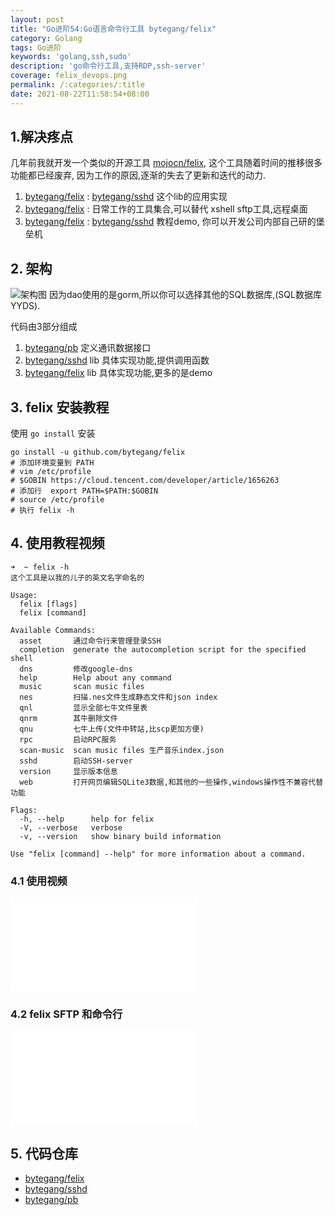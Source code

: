 ```yaml
---
layout: post 
title: "Go进阶54:Go语言命令行工具 bytegang/felix"
category: Golang 
tags: Go进阶 
keywords: 'golang,ssh,sudo' 
description: 'go命令行工具,支持RDP,ssh-server' 
coverage: felix_devops.png 
permalink: /:categories/:title 
date: 2021-08-22T11:58:54+08:00
---
```


## 1.解决疼点

几年前我就开发一个类似的开源工具 [mojocn/felix](https://github.com/mojocn/felix), 这个工具随着时间的推移很多功能都已经废弃,
因为工作的原因,逐渐的失去了更新和迭代的动力.

1. [bytegang/felix](https://github.com/bytegang/felix) : [bytegang/sshd](https://github.com/bytegang/sshd) 这个lib的应用实现
2. [bytegang/felix](https://github.com/bytegang/felix) : 日常工作的工具集合,可以替代 xshell sftp工具,远程桌面
3. [bytegang/felix](https://github.com/bytegang/felix) : [bytegang/sshd](https://github.com/bytegang/sshd) 教程demo, 你可以开发公司内部自己研的堡垒机

## 2. 架构

![架构图](/assets/image/felix_sshd_arch.png)
因为dao使用的是gorm,所以你可以选择其他的SQL数据库,(SQL数据库YYDS).

代码由3部分组成

1. [bytegang/pb](https://github.com/bytegang/pb) 定义通讯数据接口
2. [bytegang/sshd](https://github.com/bytegang/sshd) lib 具体实现功能,提供调用函数
3. [bytegang/felix](https://github.com/bytegang/felix) lib 具体实现功能,更多的是demo

## 3. felix 安装教程

使用 `go install` 安装

```shell
go install -u github.com/bytegang/felix
# 添加环境变量到 PATH
# vim /etc/profile
# $GOBIN https://cloud.tencent.com/developer/article/1656263
# 添加行  export PATH=$PATH:$GOBIN  
# source /etc/profile
# 执行 felix -h
```

## 4. 使用教程视频

```shell
➜  ~ felix -h
这个工具是以我的儿子的英文名字命名的

Usage:
  felix [flags]
  felix [command]

Available Commands:
  asset       通过命令行来管理登录SSH
  completion  generate the autocompletion script for the specified shell
  dns         修改google-dns
  help        Help about any command
  music       scan music files
  nes         扫描.nes文件生成静态文件和json index
  qnl         显示全部七牛文件里表
  qnrm        其牛删除文件
  qnu         七牛上传(文件中转站,比scp更加方便)
  rpc         启动RPC服务
  scan-music  scan music files 生产音乐index.json
  sshd        启动SSH-server
  version     显示版本信息
  web         打开网页编辑SQLite3数据,和其他的一些操作,windows操作性不兼容代替功能

Flags:
  -h, --help      help for felix
  -V, --verbose   verbose
  -v, --version   show binary build information

Use "felix [command] --help" for more information about a command.

```

### 4.1 使用视频

<iframe src="//player.bilibili.com/player.html?aid=547533424&bvid=BV1fq4y1M78R&cid=394265765&page=1" scrolling="no" border="0" frameborder="no" framespacing="0" allowfullscreen="true"> </iframe>

### 4.2 felix SFTP 和命令行

<iframe src="//player.bilibili.com/player.html?aid=207568897&bvid=BV1uh411q7ir&cid=394285096&page=1" scrolling="no" border="0" frameborder="no" framespacing="0" allowfullscreen="true"> </iframe>

## 5. 代码仓库

- [bytegang/felix](https://github.com/bytegang/felix)
- [bytegang/sshd](https://github.com/bytegang/sshd)
- [bytegang/pb](https://github.com/bytegang/felix)